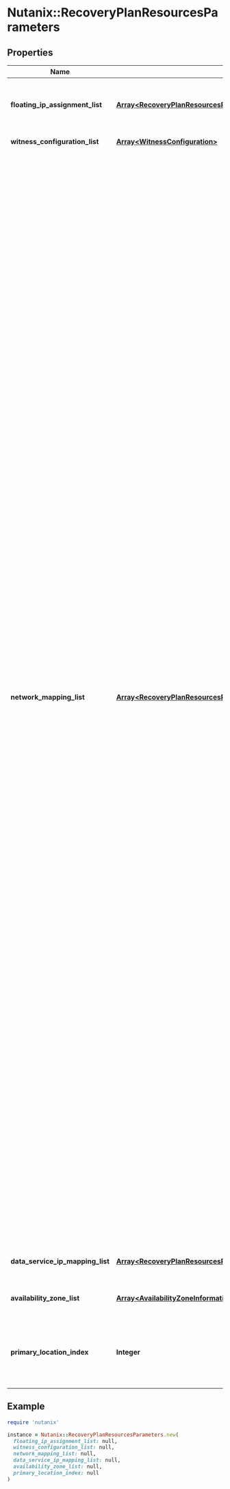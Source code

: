 # Nutanix::RecoveryPlanResourcesParameters

## Properties

| Name | Type | Description | Notes |
| ---- | ---- | ----------- | ----- |
| **floating_ip_assignment_list** | [**Array&lt;RecoveryPlanResourcesParametersFloatingIpAssignmentListInner&gt;**](RecoveryPlanResourcesParametersFloatingIpAssignmentListInner.md) | Floating IP assignment for VMs upon recovery in an Availability Zone. This is applicable only for the public cloud Availability Zones.  | [optional] |
| **witness_configuration_list** | [**Array&lt;WitnessConfiguration&gt;**](WitnessConfiguration.md) | A list containing witness configuration.  | [optional] |
| **network_mapping_list** | [**Array&lt;RecoveryPlanResourcesParametersNetworkMappingListInner&gt;**](RecoveryPlanResourcesParametersNetworkMappingListInner.md) | Network mappings to be used for the Recovery Plan. This will be represented by array of network mappings across the Availability Zones. Each entry of network mapping will have Availability Zone URL, recovery and test network information, static IP assignment for the VMs for the recovery and test networks. For example, Let RNx, TNx denote the recovery and test network information and RIPMx, TIPMx denote the static IP assignment for the VMs. As per below matrix, while performing failover action from Availability Zone AZ1 to AZ2, RN1 will be mapped to RN4 and static IP \&quot;a.b.c.d\&quot; of the VM with reference VMx will be mapped to \&quot;i.j.k.l\&quot;. On performing test failover from AZ1 to AZ2, RN1 will be mapped to TN4 and static IP \&quot;a.b.c.d\&quot; of the VM with reference VMx will be mapped to \&quot;I.J.K.L\&quot;. [[(AZ1 URL, RN1, TN1, [{VMx, \&quot;a.b.c.d\&quot;}, {VMy, \&quot;e.f.g.h\&quot;}],    [{VMx, \&quot;A.B.C.D\&quot;}, {VMy, \&quot;E.F.G.H\&quot;}]),   (AZ2 URL, RN4, TN4, [{VMx, \&quot;i.j.k.l\&quot;}, {VMy, \&quot;m.n.p.q\&quot;}],    [{VMx, \&quot;I.J.K.L\&quot;}, {VMy, \&quot;M.N.P.Q\&quot;}]),   (AZ3 URL, RN7, TN7)],  [(AZ1 URL, RN2, TN2), (AZ2 URL, RN5, TN5),   (AZ3 URL, RN8, TN8)],  [(AZ1 URL, RN3, TN3), (AZ2 URL, RN6, TN6)]] The order of the static IP assignment for the VMs should remain same across all the networks provided in a network mapping. It forms a matrix containing IP mapping for the VMs across the Availability Zones. If a VM has multiple static IP addresses, static IP mapping will happen on the array indices. For example, Let IPrxy denote an IP address in subnet RNz and IPtxy denote an IP address in the subnet TNz. Lets VMx has two static IP address and VMy, VMz has one static IP associated with a vNIC created in network RN1. The IP mapping for the VMs will be as below.     AZ1, RN1        AZ1, TN1        AZ2, RN3        AZ2, TN2 [(VMx, [IPr11]), (VMx, [IPt11]), (VMx, [IPr12]), (VMx,  [IPt12])] [(VMy, [IPr21]), (VMy, [IPt21]), (VMy, [IPr22]), (VMy,  [IPt22])] [(VMz, [IPr31]), (VMz, [IPt31]), (VMz, [IPr32]), (VMz,  [IPt32])] In case of recovery of VMs from one Prism Element to the other within the same Availability Zone, a list of cluster references where the network exists can be specified. The network mapping to be used for a vNIC is decided as follows - 1. If a VM that has a vNIC in a network N1 on cluster C1, then    the network mapping of N1 that has C1 in the cluster    references list will be used.  2. In case there is no network mapping for N1 with cluster C1,    the default mapping of N1 for the Availability Zone (in which    cluster is not specified), will be used if present.  | [optional] |
| **data_service_ip_mapping_list** | [**Array&lt;RecoveryPlanResourcesParametersDataServiceIpMappingListInner&gt;**](RecoveryPlanResourcesParametersDataServiceIpMappingListInner.md) | IP address mappings for attaching Volume Groups to VMs upon failover.  | [optional] |
| **availability_zone_list** | [**Array&lt;AvailabilityZoneInformation&gt;**](AvailabilityZoneInformation.md) | A list containing information about primary and secondary Availability zones.  | [optional] |
| **primary_location_index** | **Integer** | This field should be set to the index of the Availability Zone in the availability_zone_list which should be considered as a protected Availability Zone.  | [optional] |

## Example

```ruby
require 'nutanix'

instance = Nutanix::RecoveryPlanResourcesParameters.new(
  floating_ip_assignment_list: null,
  witness_configuration_list: null,
  network_mapping_list: null,
  data_service_ip_mapping_list: null,
  availability_zone_list: null,
  primary_location_index: null
)
```

